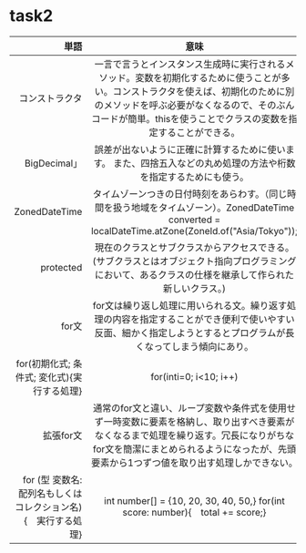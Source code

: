 # task2
|単語|意味 | 
|---:| :---: |
|コンストラクタ|一言で言うとインスタンス生成時に実行されるメソッド。変数を初期化するために使うことが多い。コンストラクタを使えば、初期化のために別のメソッドを呼ぶ必要がなくなるので、そのぶんコードが簡単。thisを使うことでクラスの変数を指定することができる。|
|BigDecimal」|誤差が出ないように正確に計算するために使います。 また、四捨五入などの丸め処理の方法や桁数を指定するためにも使う。|
|ZonedDateTime|タイムゾーンつきの日付時刻をあらわす。（同じ時間を扱う地域をタイムゾーン）。ZonedDateTime converted = localDateTime.atZone(ZoneId.of("Asia/Tokyo"));|
|protected|現在のクラスとサブクラスからアクセスできる。(サブクラスとはオブジェクト指向プログラミングにおいて、あるクラスの仕様を継承して作られた新しいクラス。)|
|for文|for文は繰り返し処理に用いられる文。繰り返す処理の内容を指定することができ便利で使いやすい反面、細かく指定しようとするとプログラムが長くなってしまう傾向にあり。|
|for(初期化式; 条件式; 変化式){実行する処理}|for(inti=0; i<10; i++)|
|拡張for文|通常のfor文と違い、ループ変数や条件式を使用せず一時変数に要素を格納し、取り出すべき要素がなくなるまで処理を繰り返す。冗長になりがちなfor文を簡潔にまとめられるようになったが、先頭要素から1つずつ値を取り出す処理しかできない。|
|for (型 変数名: 配列名もしくはコレクション名){　実行する処理}|int number[] = {10, 20, 30, 40, 50,} for(int score: number){　total += score;}|

